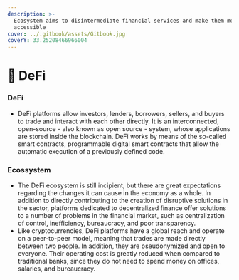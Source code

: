 ```yaml
---
description: >-
  Ecosystem aims to disintermediate financial services and make them more
  accessible
cover: ../.gitbook/assets/Gitbook.jpg
coverY: 33.25208466966004
---
```


# 🎤 DeFi

### **DeFi**

* DeFi platforms allow investors, lenders, borrowers, sellers, and buyers to trade and interact with each other directly. It is an interconnected, open-source - also known as open source - system, whose applications are stored inside the blockchain. DeFi works by means of the so-called smart contracts, programmable digital smart contracts that allow the automatic execution of a previously defined code.

### **Ecossystem**&#x20;

* The DeFi ecosystem is still incipient, but there are great expectations regarding the changes it can cause in the economy as a whole. In addition to directly contributing to the creation of disruptive solutions in the sector, platforms dedicated to decentralized finance offer solutions to a number of problems in the financial market, such as centralization of control, inefficiency, bureaucracy, and poor transparency.
*   Like cryptocurrencies, DeFi platforms have a global reach and operate on a peer-to-peer model, meaning that trades are made directly between two people. In addition, they are pseudonymized and open to everyone. Their operating cost is greatly reduced when compared to traditional banks, since they do not need to spend money on offices, salaries, and bureaucracy.



